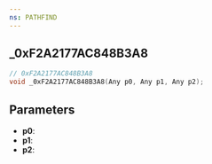 ```yaml
---
ns: PATHFIND
---
```

## _0xF2A2177AC848B3A8

```c
// 0xF2A2177AC848B3A8
void _0xF2A2177AC848B3A8(Any p0, Any p1, Any p2);
```

## Parameters
* **p0**:
* **p1**:
* **p2**:

